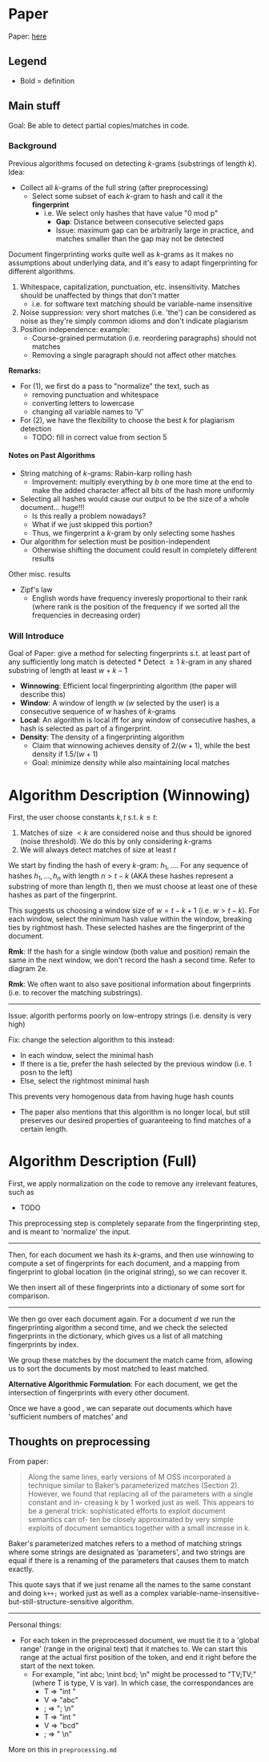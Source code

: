 # Paper

Paper: [here](http://theory.stanford.edu/~aiken/publications/papers/sigmod03.pdf)

## Legend

* Bold = definition

## Main stuff

Goal: Be able to detect partial copies/matches in code.

### Background

Previous algorithms focused on detecting $k$-grams (substrings of length $k$).  Idea:

* Collect all $k$-grams of the full string (after preprocessing)
    * Select some subset of each $k$-gram to hash and call it the **fingerprint**
        * i.e. We select only hashes that have value "0 mod p"
            * **Gap**: Distance between consecutive selected gaps
            * Issue: maximum gap can be arbitrarily large in practice, and matches smaller than the gap may not be detected
    
Document fingerprinting works quite well as $k$-grams as it makes no assumptions about underlying data, and it's easy to adapt fingerprinting for different algorithms.

1. Whitespace, capitalization, punctuation, etc. insensitivity.  Matches should be unaffected by things that don't matter
    * i.e. for software text matching should be variable-name insensitive
2. Noise suppression: very short matches (i.e. 'the') can be considered as noise as they're simply common idioms and don't indicate plagiarism
3. Position independence: example:
    * Course-grained permutation (i.e. reordering paragraphs) should not matches
    * Removing a single paragraph should not affect other matches

**Remarks:**
* For (1), we first do a pass to "normalize" the text, such as
    * removing punctuation and whitespace
    * converting letters to lowercase
    * changing all variable names to 'V'
* For (2), we have the flexibility to choose the best $k$ for plagiarism detection
    * TODO: fill in correct value from section 5

#### Notes on Past Algorithms

* String matching of $k$-grams: Rabin-karp rolling hash
    * Improvement: multiply everything by $b$ one more time at the end to make the added character affect all bits of the hash more uniformly
* Selecting all hashes would cause our output to be the size of a whole document... huge!!!
    * Is this really a problem nowadays?
    * What if we just skipped this portion?
    * Thus, we fingerprint a $k$-gram by only selecting some hashes
* Our algorithm for selection must be position-independent
    * Otherwise shifting the document could result in completely different results

Other misc. results
* Zipf's law
    * English words have frequency inveresly proportional to their rank (where rank is the position of the frequency if we sorted all the frequencies in decreasing order)

### Will Introduce

Goal of Paper: give a method for selecting fingerprints s.t. at least part of any sufficiently long match is detected
    * Detect $\ge 1$ $k$-gram in any shared substring of length at least $w+k-1$

* **Winnowing**: Efficient local fingerprinting algorithm (the paper will describe this)
* **Window**: A window of length $w$ ($w$ selected by the user) is a consecutive sequence of $w$ hashes of $k$-grams
* **Local**: An algorithm is local iff for any window of consecutive hashes, a hash is selected as part of a fingerprint.
* **Density**: The density of a fingerprinting algorithm 
    * Claim that winnowing achieves density of $2/(w+1)$, while the best density if $1.5/(w+1)$
    * Goal: minimize density while also maintaining local matches

# Algorithm Description (Winnowing)

First, the user choose constants $k, t$ s.t. $k \le t$:

1. Matches of size $<k$ are considered noise and thus should be ignored (noise threshold).  We do this by only considering $k$-grams
2. We will always detect matches of size at least $t$

We start by finding the hash of every $k$-gram: $h_1, \ldots$.  For any sequence of hashes $h_1, \ldots, h_n$ with length $n>t-k$ (AKA these hashes represent a substring of more than length $t$), then we must choose at least one of these hashes as part of the fingerprint.

This suggests us choosing a window size of $w=t-k+1$ (i.e. $w>t-k$).  For each window, select the minimum hash value within the window, breaking ties by rightmost hash.  These selected hashes are the fingerprint of the document.

**Rmk**: If the hash for a single window (both value and position) remain the same in the next window, we don't record the hash a second time.  Refer to diagram 2e.

**Rmk**: We often want to also save positional information about fingerprints (i.e. to recover the matching substrings).

---

Issue: algorith performs poorly on low-entropy strings (i.e. density is very high)

Fix: change the selection algorithm to this instead:
* In each window, select the minimal hash
* If there is a tie, prefer the hash selected by the previous window (i.e. 1 posn to the left)
* Else, select the rightmost minimal hash

This prevents very homogenous data from having huge hash counts

* The paper also mentions that this algorithm is no longer local, but still preserves our desired properties of guaranteeing to find matches of a certain length.

# Algorithm Description (Full)

First, we apply normalization on the code to remove any irrelevant features, such as

* TODO

This preprocessing step is completely separate from the fingerprinting step, and is meant to 'normalize' the input.

---

Then, for each document we hash its $k$-grams, and then use winnowing to compute a set of fingerprints for each document, and a mapping from fingerprint to global location (in the original string), so we can recover it.

We then insert all of these fingerprints into a dictionary of some sort for comparison.

---

We then go over each document again.  For a document $d$ we run the fingerprinting algorithm a second time, and we check the selected fingerprints in the dictionary, which gives us a list of all matching fingerprints by index.

We group these matches by the document the match came from, allowing us to sort the documents by most matched to least matched.

**Alternative Algorithmic Formulation**: For each document, we get the intersection of fingerprints with every other document.

Once we have a good , we can separate out documents which have 'sufficient numbers of matches' and 

## Thoughts on preprocessing

From paper:

> Along the same lines, early versions of M OSS incorporated a technique similar to Baker’s parameterized matches (Section 2). However, we found that replacing all of the parameters with a single constant and in- creasing k by 1 worked just as well. This appears to be a general trick: sophisticated efforts to exploit document semantics can of- ten be closely approximated by very simple exploits of document semantics together with a small increase in k.

Baker's parameterized matches refers to a method of matching strings where some strings are designated as 'parameters', and two strings are equal if there is a renaming of the parameters that causes them to match exactly.

This quote says that if we just rename all the names to the same constant and doing `k++;` worked just as well as a complex variable-name-insensitive-but-still-structure-sensitive algorithm.

---

Personal things:

* For each token in the preprocessed document, we must tie it to a 'global range' (range in the original text) that it matches to.  We can start this range at the actual first position of the token, and end it right before the start of the next token.
    * For example, "int abc;      \nint bcd;    \n" might be processed to "TV;TV;" (where T is type, V is var).  In which case, the correspondances are
        * T => "int "
        * V => "abc"
        * ; => ";      \n"
        * T => "int "
        * V => "bcd"
        * ; => "    \n"

More on this in `preprocessing.md`